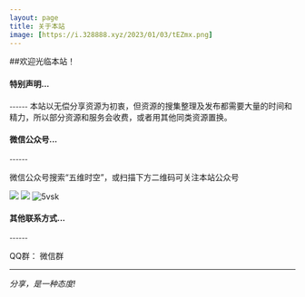 ```yaml
---
layout: page
title: 关于本站
image: [https://i.328888.xyz/2023/01/03/tEZmx.png]
---
```

##欢迎光临本站！


#### 特别声明...
<small>------</small>
本站以无偿分享资源为初衷，但资源的搜集整理及发布都需要大量的时间和精力，所以部分资源和服务会收费，或者用其他同类资源置换。


#### 微信公众号...
<small>------</small>

微信公众号搜索“五维时空”，或扫描下方二维码可关注本站公众号

![]({{site.baseurl}}/images/gzh.jpg)
![]({{site.baseurl}}/images/15.jpg)
![5vsk](https://i.328888.xyz/2023/01/03/tEZmx.png)


#### 其他联系方式...
<small>------</small>

QQ群：
微信群

***

*分享，是一种态度!*

